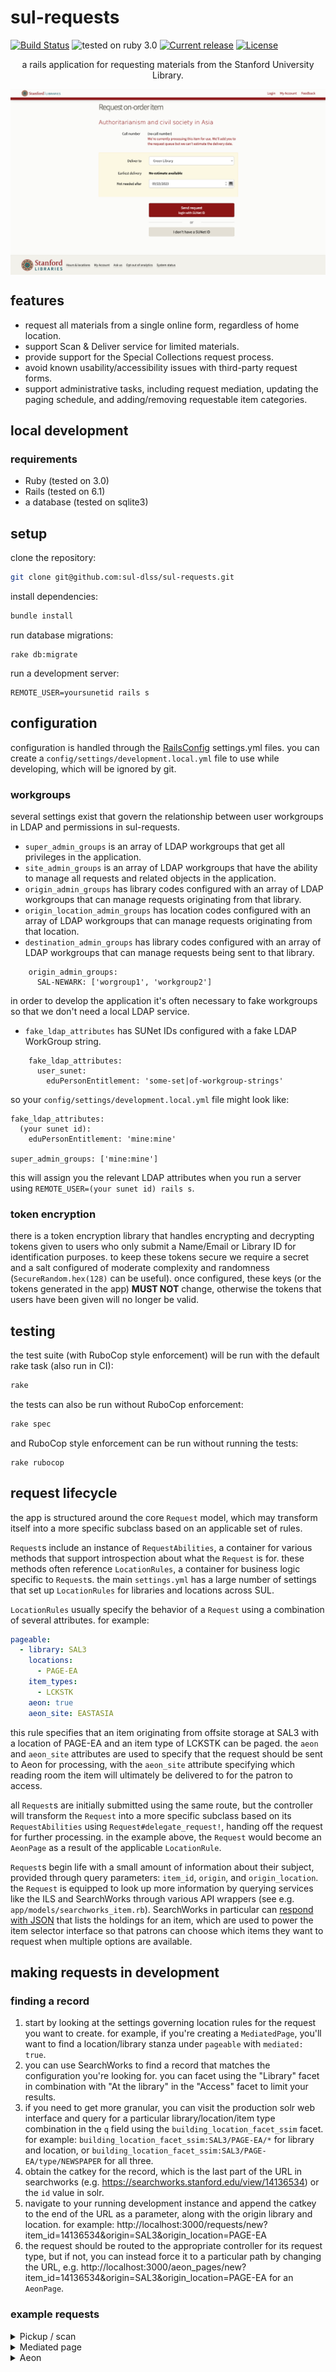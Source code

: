 # sul-requests
[![Build Status](https://travis-ci.org/sul-dlss/sul-requests.svg?branch=master)](https://travis-ci.org/sul-dlss/sul-requests)
![tested on ruby 3.0](https://img.shields.io/badge/ruby-v3.0-red)
[![Current release](https://img.shields.io/github/v/release/sul-dlss/sul-requests)](https://github.com/sul-dlss/sul-requests/releases)
[![License](https://img.shields.io/badge/license-apache%202.0-blue.svg)](https://opensource.org/licenses/Apache-2.0)

<p align="center">a rails application for requesting materials from the Stanford University Library.</p>
<img src="preview.png" align="center" alt="request form for paging an item from off-site storage to green library">

## features
- request all materials from a single online form, regardless of home location.
- support Scan & Deliver service for limited materials.
- provide support for the Special Collections request process.
- avoid known usability/accessibility issues with third-party request forms.
- support administrative tasks, including request mediation, updating the paging schedule, and adding/removing requestable item categories.
## local development
### requirements
- Ruby (tested on 3.0)
- Rails (tested on 6.1)
- a database (tested on sqlite3)
## setup
clone the repository:
```sh
git clone git@github.com:sul-dlss/sul-requests.git
```
install dependencies:
```sh
bundle install
```
run database migrations:
```
rake db:migrate
```
run a development server:
```
REMOTE_USER=yoursunetid rails s
```
## configuration
configuration is handled through the [RailsConfig](/railsconfig/rails_config) settings.yml files. you can create a `config/settings/development.local.yml` file to use while developing, which will be ignored by git.
### workgroups
several settings exist that govern the relationship between user workgroups in LDAP and permissions in sul-requests.

* `super_admin_groups` is an array of LDAP workgroups that get all privileges in the application.
* `site_admin_groups` is an array of LDAP workgroups that have the ability to manage all requests and related objects in the application.
* `origin_admin_groups` has library codes configured with an array of LDAP workgroups that can manage requests originating from that library.
* `origin_location_admin_groups` has location codes configured with an array of LDAP workgroups that can manage requests originating from that location.
* `destination_admin_groups` has library codes configured with an array of LDAP workgroups that can manage requests being sent to that library.

```
    origin_admin_groups:
      SAL-NEWARK: ['worgroup1', 'workgroup2']
```

in order to develop the application it's often necessary to fake workgroups so that we don't need a local LDAP service.

* `fake_ldap_attributes` has SUNet IDs configured with a fake LDAP WorkGroup string.

```
    fake_ldap_attributes:
      user_sunet:
        eduPersonEntitlement: 'some-set|of-workgroup-strings'
```

so your `config/settings/development.local.yml` file might look like:

```
fake_ldap_attributes:
  (your sunet id):
    eduPersonEntitlement: 'mine:mine'

super_admin_groups: ['mine:mine']
```

this will assign you the relevant LDAP attributes when you run a server using `REMOTE_USER=(your sunet id) rails s`.

### token encryption
there is a token encryption library that handles encrypting and decrypting tokens given to users who only submit a Name/Email or Library ID for identification purposes. to keep these tokens secure we require a secret and a salt configured of moderate complexity and randomness (`SecureRandom.hex(128)` can be useful). once configured, these keys (or the tokens generated in the app) **MUST NOT** change, otherwise the tokens that users have been given will no longer be valid.
## testing
the test suite (with RuboCop style enforcement) will be run with the default rake task (also run in CI):
```sh
rake
```
the tests can also be run without RuboCop enforcement:
```sh
rake spec
```
and RuboCop style enforcement can be run without running the tests:
```
rake rubocop
```

## request lifecycle
the app is structured around the core `Request` model, which may transform itself into a more specific subclass based on an applicable set of rules.

`Request`s include an instance of `RequestAbilities`, a container for various methods that support introspection about what the `Request` is for. these methods often reference `LocationRules`, a container for business logic specific to `Request`s. the main `settings.yml` has a large number of settings that set up `LocationRules` for libraries and locations across SUL.

`LocationRules` usually specify the behavior of a `Request` using a combination of several attributes. for example:
```yaml
pageable:
  - library: SAL3
    locations:
      - PAGE-EA
    item_types:
      - LCKSTK
    aeon: true
    aeon_site: EASTASIA
```
this rule specifies that an item originating from offsite storage at SAL3 with a location of PAGE-EA and an item type of LCKSTK can be paged. the `aeon` and `aeon_site` attributes are used to specify that the request should be sent to Aeon for processing, with the `aeon_site` attribute specifying which reading room the item will ultimately be delivered to for the patron to access.

all `Request`s are initially submitted using the same route, but the controller will transform the `Request` into a more specific subclass based on its `RequestAbilities` using `Request#delegate_request!`, handing off the request for further processing. in the example above, the `Request` would become an `AeonPage` as a result of the applicable `LocationRule`.

`Request`s begin life with a small amount of information about their subject, provided through query parameters: `item_id`, `origin`, and `origin_location`. the `Request` is equipped to look up more information by querying services like the ILS and SearchWorks through various API wrappers (see e.g. `app/models/searchworks_item.rb`). SearchWorks in particular can [respond with JSON](https://searchworks.stanford.edu/view/11548957/availability.json) that lists the holdings for an item, which are used to power the item selector interface so that patrons can choose which items they want to request when multiple options are available.
## making requests in development
### finding a record
1. start by looking at the settings governing location rules for the request you want to create. for example, if you're creating a `MediatedPage`, you'll want to find a location/library stanza under `pageable` with `mediated: true`.
2. you can use SearchWorks to find a record that matches the configuration you're looking for. you can facet using the "Library" facet in combination with "At the library" in the "Access" facet to limit your results.
3. if you need to get more granular, you can visit the production solr web interface and query for a particular library/location/item type combination in the `q` field using the `building_location_facet_ssim` facet. for example: `building_location_facet_ssim:SAL3/PAGE-EA/*` for library and location, or `building_location_facet_ssim:SAL3/PAGE-EA/type/NEWSPAPER` for all three.
4. obtain the catkey for the record, which is the last part of the URL in searchworks (e.g. https://searchworks.stanford.edu/view/14136534) or the `id` value in solr.
5. navigate to your running development instance and append the catkey to the end of the URL as a parameter, along with the origin library and location. for example: http://localhost:3000/requests/new?item_id=14136534&origin=SAL3&origin_location=PAGE-EA
6. the request should be routed to the appropriate controller for its request type, but if not, you can instead force it to a particular path by changing the URL, e.g. http://localhost:3000/aeon_pages/new?item_id=14136534&origin=SAL3&origin_location=PAGE-EA for an `AeonPage`.
### example requests
<details>
  <summary>Pickup / scan</summary>

  - http://localhost:3000/requests/new?item_id=13331339&origin=SAL3&origin_location=STACKS
  - http://localhost:3000/requests/new?item_id=9446542&origin=SAL3&origin_location=STACKS
  - http://localhost:3000/requests/new?item_id=2028136&origin=SAL3&origin_location=PAGE-GR
</details>

<details>
  <summary>Mediated page</summary>

  - http://localhost:3000/requests/new?item_id=14218863&origin=ART&origin_location=ARTLCKL
  - http://localhost:3000/requests/new?item_id=13949001&origin=SAL3&origin_location=PAGE-MP
</details>

<details>
  <summary>Aeon</summary>

  - http://localhost:3000/requests/new?item_id=4103002&origin=SPEC-COLL&origin_location=UARCH-30 (single item)
  - http://localhost:3000/requests/new?item_id=11912879&origin=SPEC-COLL&origin_location=UARCH-30 (multiple items)
  - http://localhost:3000/requests/new?item_id=4086059&origin=SPEC-COLL&origin_location=U-ARCHIVES (finding aid)
</details>
